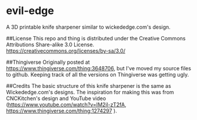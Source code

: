 # evil-edge
A 3D printable knife sharpener similar to wickededge.com's design.

##License
This repo and thing is distributed under the Creative Commons Attributions Share-alike 3.0 License.
https://creativecommons.org/licenses/by-sa/3.0/

##Thingiverse
Originally posted at https://www.thingiverse.com/thing:3648706, but I've moved my source files to github. Keeping track of all the versions on Thingiverse was getting ugly.

##Credits
The basic structure of this knife sharpener is the same as Wickededge.com's designs. The inspiration for making this was from CNCKitchen's design and YouTube video (https://www.youtube.com/watch?v=IM2il-zT2fA, https://www.thingiverse.com/thing:1274297 ).
